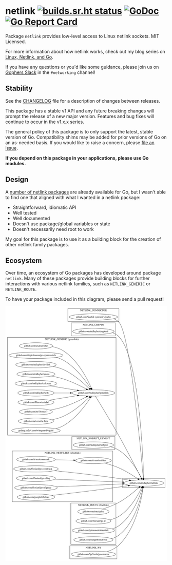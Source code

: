 # netlink [![builds.sr.ht status](https://builds.sr.ht/~mdlayher/netlink.svg)](https://builds.sr.ht/~mdlayher/netlink?) [![GoDoc](https://godoc.org/github.com/mdlayher/netlink?status.svg)](https://godoc.org/github.com/mdlayher/netlink) [![Go Report Card](https://goreportcard.com/badge/github.com/mdlayher/netlink)](https://goreportcard.com/report/github.com/mdlayher/netlink)

Package `netlink` provides low-level access to Linux netlink sockets.
MIT Licensed.

For more information about how netlink works, check out my blog series
on [Linux, Netlink, and Go](https://mdlayher.com/blog/linux-netlink-and-go-part-1-netlink/).

If you have any questions or you'd like some guidance, please join us on
[Gophers Slack](https://invite.slack.golangbridge.org) in the `#networking`
channel!

## Stability

See the [CHANGELOG](./CHANGELOG.md) file for a description of changes between
releases.

This package has a stable v1 API and any future breaking changes will prompt
the release of a new major version. Features and bug fixes will continue to
occur in the v1.x.x series.

The general policy of this package is to only support the latest, stable version
of Go. Compatibility shims may be added for prior versions of Go on an as-needed
basis. If you would like to raise a concern, please [file an issue](https://github.com/mdlayher/netlink/issues/new).

**If you depend on this package in your applications, please use Go modules.**

## Design

A [number of netlink packages](https://godoc.org/?q=netlink) are already
available for Go, but I wasn't able to find one that aligned with what
I wanted in a netlink package:

- Straightforward, idiomatic API
- Well tested
- Well documented
- Doesn't use package/global variables or state
- Doesn't necessarily need root to work

My goal for this package is to use it as a building block for the creation
of other netlink family packages.

## Ecosystem

Over time, an ecosystem of Go packages has developed around package `netlink`.
Many of these packages provide building blocks for further interactions with
various netlink families, such as `NETLINK_GENERIC` or `NETLINK_ROUTE`.

To have your package included in this diagram, please send a pull request!

![netlink ecosystem](./netlink.svg)
